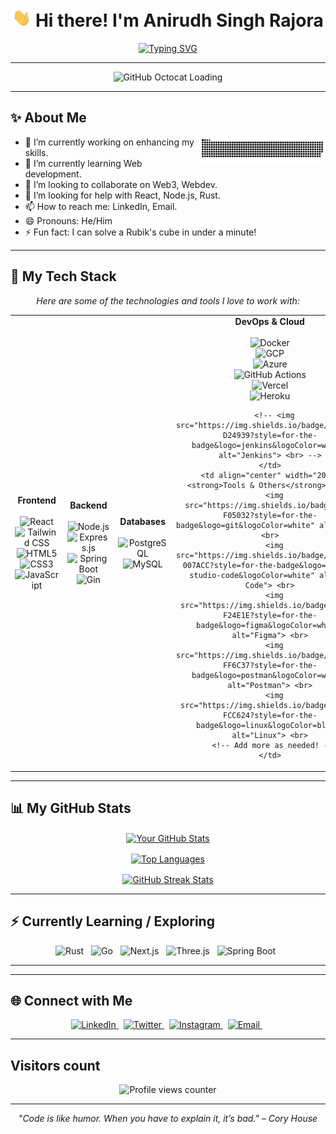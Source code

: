 <!-- 
Hey! Thanks for checking out my profile's source code. 
Feel free to use this template, but please customize it with your own information!
-->


<!-- Waving Hand Animation & Typing Animation Wrapped for Centering -->
<div align="center">

  <h1> <!-- Removed align="center" from here -->
    <img src="https://raw.githubusercontent.com/ABSphreak/ABSphreak/master/gifs/Hi.gif" width="30px" /> Hi there! I'm Anirudh Singh Rajora
  </h1>

  <p align="center"> <!-- Keep or remove align="center" here, div dominates -->
    <a href="https://git.io/typing-svg">
      <img src="https://readme-typing-svg.demolab.com?font=Fira+Code&pause=1000&color=00F000¢er=true&vCenter=true&random=false&width=435&lines=Passionate+Software+Developer;Full-Stack+Web+Wizard+🧙‍♂️;Lifelong+Learner+%F0%9F%A7%9D;Open+Source+Enthusiast+%E2%9D%A4%EF%B8%8F;Turning+Coffee+into+Code+%E2%98%95%EF%B8%8F" alt="Typing SVG" />
    </a>
    <!-- Customize the text in the 'lines=' parameter above! Separate lines with semicolons (+) -->
  </p>

</div>
<!-- End of Centering Wrapper -->

<!-- Social Icons (Optional - can be integrated into 'Connect with Me') -->
<!-- <p align="center"> 
  <a href="YOUR_LINKEDIN_URL"><img src="https://img.shields.io/badge/LinkedIn-0A66C2?style=for-the-badge&logo=linkedin&logoColor=white" alt="LinkedIn"/></a>
  <a href="YOUR_TWITTER_URL"><img src="https://img.shields.io/badge/Twitter-1DA1F2?style=for-the-badge&logo=twitter&logoColor=white" alt="Twitter"/></a> 
  <a href="YOUR_PORTFOLIO_URL"><img src="https://img.shields.io/badge/Portfolio-FF5722?style=for-the-badge&logo=firefoxbrowser&logoColor=white" alt="Portfolio"/></a> 
</p> -->

---

<p align="center">
  <img src="https://github.githubassets.com/images/mona-loading-default.gif" alt="GitHub Octocat Loading" width="150px"> 
  <!-- Credit: GitHub Assets - Smaller width suggested -->
</p>

---

## ✨ About Me

<picture>
  <source media="(prefers-color-scheme: dark)" srcset="https://raw.githubusercontent.com/platane/platane/output/github-contribution-grid-snake-dark.svg">
  <source media="(prefers-color-scheme: light)" srcset="https://raw.githubusercontent.com/platane/platane/output/github-contribution-grid-snake.svg">
  <img alt="github contribution grid snake animation" src="https://raw.githubusercontent.com/platane/platane/output/github-contribution-grid-snake.svg" align="right" width="40%">
</picture>
<!-- The Snake animation automatically updates! Ensure your username is correct -->
<!-- Replace 'YOUR_GITHUB_USERNAME' if your main branch is not `master` or `main` -->
<!-- https://github.com/platane/snk -->

<!-- Customize this section! -->
*   🔭 I’m currently working on enhancing my skills.
*   🌱 I’m currently learning Web development.
*   👯 I’m looking to collaborate on Web3, Webdev.
*   🤔 I’m looking for help with React, Node.js, Rust.
*   📫 How to reach me: LinkedIn, Email.
*   😄 Pronouns: He/Him
*   ⚡ Fun fact: I can solve a Rubik's cube in under a minute!
<!-- *   💬 Ask me about [Your Expertise - e.g., React, Node.js, Python, Cloud Architecture]. -->
---

## 🚀 My Tech Stack

<p align="center">
  <em>Here are some of the technologies and tools I love to work with:</em>
</p>

<table width="100%" align="center">
  <tr>
    <td align="center" width="20%">
      <strong>Frontend</strong><br><br>
      <img src="https://img.shields.io/badge/React-61DAFB?style=for-the-badge&logo=react&logoColor=black" alt="React"> <br>
      <!-- <img src="https://img.shields.io/badge/Vue.js-4FC08D?style=for-the-badge&logo=vue.js&logoColor=white" alt="Vue.js"> <br> -->
      <!-- <img src="https://img.shields.io/badge/Angular-DD0031?style=for-the-badge&logo=angular&logoColor=white" alt="Angular"> <br> -->
      <!-- <img src="https://img.shields.io/badge/Svelte-FF3E00?style=for-the-badge&logo=svelte&logoColor=white" alt="Svelte"> <br> -->
      <img src="https://img.shields.io/badge/Tailwind_CSS-06B6D4?style=for-the-badge&logo=tailwindcss&logoColor=white" alt="Tailwind CSS"> <br>
      <img src="https://img.shields.io/badge/HTML5-E34F26?style=for-the-badge&logo=html5&logoColor=white" alt="HTML5"> <br>
      <img src="https://img.shields.io/badge/CSS3-1572B6?style=for-the-badge&logo=css3&logoColor=white" alt="CSS3"> <br>
      <img src="https://img.shields.io/badge/JavaScript-F7DF1E?style=for-the-badge&logo=javascript&logoColor=black" alt="JavaScript"> <br>
      <!-- <img src="https://img.shields.io/badge/TypeScript-3178C6?style=for-the-badge&logo=typescript&logoColor=white" alt="TypeScript"> <br> -->
    </td>
    <td align="center" width="20%">
      <strong>Backend</strong><br><br>
      <img src="https://img.shields.io/badge/Node.js-339933?style=for-the-badge&logo=node.js&logoColor=white" alt="Node.js"> <br>
      <img src="https://img.shields.io/badge/Express-000000?style=for-the-badge&logo=express&logoColor=white" alt="Express.js"> <br>
      <img src="https://img.shields.io/badge/Spring_Boot-6DB33F?style=for-the-badge&logo=springboot&logoColor=white" alt="Spring Boot"> <br>
      <img src="https://img.shields.io/badge/Gin-00ADD8?style=for-the-badge&logo=go&logoColor=white" alt="Gin"> <br>
      <!-- <img src="https://img.shields.io/badge/Python-3776AB?style=for-the-badge&logo=python&logoColor=white" alt="Python"> <br> -->
      <!-- <img src="https://img.shields.io/badge/Django-092E20?style=for-the-badge&logo=django&logoColor=white" alt="Django"> <br> -->
      <!-- <img src="https://img.shields.io/badge/Flask-000000?style=for-the-badge&logo=flask&logoColor=white" alt="Flask"> <br> -->
      <!-- <img src="https://img.shields.io/badge/PHP-777BB4?style=for-the-badge&logo=php&logoColor=white" alt="PHP"> <br> -->
      <!-- <img src="https://img.shields.io/badge/Laravel-FF2D20?style=for-the-badge&logo=laravel&logoColor=white" alt="Laravel"> <br> -->
      <!-- <img src="https://img.shields.io/badge/Ruby-CC342D?style=for-the-badge&logo=ruby&logoColor=white" alt="Ruby"> <br> -->
      <!-- <img src="https://img.shields.io/badge/Rails-CC0000?style=for-the-badge&logo=ruby-on-rails&logoColor=white" alt="Rails"> <br> -->
    </td>
    <td align="center" width="20%">
      <strong>Databases</strong><br><br>
      <!-- <img src="https://img.shields.io/badge/MongoDB-47A248?style=for-the-badge&logo=mongodb&logoColor=white" alt="MongoDB"> <br> -->
      <img src="https://img.shields.io/badge/PostgreSQL-4169E1?style=for-the-badge&logo=postgresql&logoColor=white" alt="PostgreSQL"> <br>
      <img src="https://img.shields.io/badge/MySQL-4479A1?style=for-the-badge&logo=mysql&logoColor=white" alt="MySQL"> <br>
      <!-- <img src="https://img.shields.io/badge/SQLite-003B57?style=for-the-badge&logo=sqlite&logoColor=white" alt="SQLite"> <br> -->
      <!-- <img src="https://img.shields.io/badge/Redis-DC382D?style=for-the-badge&logo=redis&logoColor=white" alt="Redis"> <br> -->
    </td>
    <td align="center" width="20%">
      <strong>DevOps & Cloud</strong><br><br>
      <img src="https://img.shields.io/badge/Docker-2496ED?style=for-the-badge&logo=docker&logoColor=white" alt="Docker"> <br>
      <!-- <img src="https://img.shields.io/badge/Kubernetes-326CE5?style=for-the-badge&logo=kubernetes&logoColor=white" alt="Kubernetes"> <br> -->
      <!-- <img src="https://img.shields.io/badge/AWS-232F3E?style=for-the-badge&logo=amazon-aws&logoColor=white" alt="AWS"> <br> -->
      <img src="https://img.shields.io/badge/Google_Cloud-4285F4?style=for-the-badge&logo=google-cloud&logoColor=white" alt="GCP"> <br>
      <img src="https://img.shields.io/badge/Azure-0078D4?style=for-the-badge&logo=microsoft-azure&logoColor=white" alt="Azure"> <br>
      <!-- <img src="https://img.shields.io/badge/Terraform-7B42BC?style=for-the-badge&logo=terraform&logoColor=white" alt="Terraform"> <br> -->
      <img src="https://img.shields.io/badge/GitHub_Actions-2088FF?style=for-the-badge&logo=github-actions&logoColor=white" alt="GitHub Actions"> <br>
      <img src="https://img.shields.io/badge/Vercel-000000?style=for-the-badge&logo=vercel&logoColor=white" alt="Vercel"> <br>
      <img src="https://img.shields.io/badge/Heroku-430098?style=for-the-badge&logo=heroku&logoColor=white" alt="Heroku"> <br>
      
      <!-- <img src="https://img.shields.io/badge/Jenkins-D24939?style=for-the-badge&logo=jenkins&logoColor=white" alt="Jenkins"> <br> -->
    </td>
    <td align="center" width="20%">
      <strong>Tools & Others</strong><br><br>
      <img src="https://img.shields.io/badge/Git-F05032?style=for-the-badge&logo=git&logoColor=white" alt="Git"> <br>
      <img src="https://img.shields.io/badge/VS_Code-007ACC?style=for-the-badge&logo=visual-studio-code&logoColor=white" alt="VS Code"> <br>
      <img src="https://img.shields.io/badge/Figma-F24E1E?style=for-the-badge&logo=figma&logoColor=white" alt="Figma"> <br>
      <img src="https://img.shields.io/badge/Postman-FF6C37?style=for-the-badge&logo=postman&logoColor=white" alt="Postman"> <br>
      <img src="https://img.shields.io/badge/Linux-FCC624?style=for-the-badge&logo=linux&logoColor=black" alt="Linux"> <br>
      <!-- Add more as needed! -->
    </td>
  </tr>
</table>
<!-- Customize the badges above! Remove sections/badges you don't use. -->
<!-- Find more badges at: https://shields.io/ or https://github.com/Ileriayo/markdown-badges -->

---

## 📊 My GitHub Stats

<p align="center">
  <a href="https://github.com/anuraghazra/github-readme-stats">
    <img align="center" src="https://github-readme-stats.vercel.app/api?username=AnirudhSinghRajora&show_icons=true&hide=stars&theme=tokyonight&hide_border=true&include_all_commits=true&count_private=true" alt="Your GitHub Stats" />
    <!-- Common themes: default, dark, radical, merko, gruvbox, tokyonight, onedark, cobalt, synthwave, highcontrast, dracula -->
    <!-- Add `&hide=stars,issues` etc. to hide specific stats -->
  </a>
</p>

<p align="center">
  <a href="https://github.com/anuraghazra/github-readme-stats">
    <img align="center" src="https://github-readme-stats.vercel.app/api/top-langs/?username=AnirudhSinghRajora&layout=compact&theme=tokyonight&hide_border=true&langs_count=8" alt="Top Languages" />
    <!-- Adjust `langs_count` as needed -->
    <!-- Layout options: default, compact -->
  </a>
</p>

<p align="center">
  <a href="https://github.com/DenverCoder1/github-readme-streak-stats">
    <img align="center" src="https://github-readme-streak-stats.herokuapp.com/?user=AnirudhSinghRajora&theme=tokyonight&hide_border=true" alt="GitHub Streak Stats" />
    <!-- Themes match github-readme-stats -->
  </a>
</p>

<!-- Make sure to replace YOUR_GITHUB_USERNAME in the URLs above! -->

---

## ⚡ Currently Learning / Exploring

<p align="center">
  <img src="https://img.shields.io/badge/Rust-000000?style=for-the-badge&logo=rust&logoColor=white" alt="Rust">  
  <img src="https://img.shields.io/badge/Go-00ADD8?style=for-the-badge&logo=go&logoColor=white" alt="Go">  
  <img src="https://img.shields.io/badge/Next.js-000000?style=for-the-badge&logo=nextdotjs&logoColor=white" alt="Next.js">  
  <img src="https://img.shields.io/badge/Three.js-000000?style=for-the-badge&logo=threedotjs&logoColor=white" alt="Three.js">  
  <img src="https://img.shields.io/badge/Spring_Boot-6DB33F?style=for-the-badge&logo=springboot&logoColor=white" alt="Spring Boot">  
</p>

---

<!-- ## 📈 Pinned Projects / My Work -->

<!-- GitHub automatically pins repositories or gists you choose. -->
<!-- You can manually add links to specific projects here too: -->
<!-- 
### 📌 [Project Title 1](PROJECT_URL)
Brief description of the project. Technologies used. Maybe a GIF/Screenshot.

### 📌 [Project Title 2](PROJECT_URL)
Brief description of the project. Technologies used. Maybe a GIF/Screenshot. 
-->

<!-- <p align="center">
  <em>Check out some of the projects I've pinned below! 👇</em>
</p> -->

---

## 🌐 Connect with Me

<p align="center">
  <a href="https://www.linkedin.com/in/anirudh-singh-rajora-04a3b4327/" target="_blank">
    <img src="https://img.shields.io/badge/LinkedIn-0A66C2?style=for-the-badge&logo=linkedin&logoColor=white" alt="LinkedIn"/>
  </a>  
  <a href="https://x.com/AnirudhRajora" target="_blank">
    <img src="https://img.shields.io/badge/Twitter-1DA1F2?style=for-the-badge&logo=twitter&logoColor=white" alt="Twitter"/>
  </a>  
  <a href="https://www.instagram.com/anirudh.singh.rajora/" target="_blank">
    <img src="https://img.shields.io/badge/Instagram-E4405F?style=for-the-badge&logo=instagram&logoColor=white" alt="Instagram"/>
  </a>  
 <!-- <a href="YOUR_PORTFOLIO_URL" target="_blank">
    <img src="https://img.shields.io/badge/Portfolio-FF5722?style=for-the-badge&logo=firefoxbrowser&logoColor=white" alt="Portfolio"/>
  </a>  -->
   <a href="mailto:anirudh.s.me@gmail.com" target="_blank">
    <img src="https://img.shields.io/badge/Email-D14836?style=for-the-badge&logo=gmail&logoColor=white" alt="Email"/>
  </a>  
  <!-- Add other relevant social links (e.g., Dev.to, Medium, Stack Overflow) -->
</p>

---

##  Visitors count
<p align="center">
  <img src="https://komarev.com/ghpvc/?username=AnirudhSinghRajora&label=Profile%20views&color=0e75b6&style=flat" alt="Profile views counter"/>
  <!-- Replace YOUR_GITHUB_USERNAME -->
</p>

---

<!-- Footer or Quote -->
<p align="center">
  <em>"Code is like humor. When you have to explain it, it’s bad." – Cory House</em>
</p>

<!-- Optional: Add a GitHub Actions badge showing build status of a project -->
<!-- <p align="center">
  <a href="LINK_TO_YOUR_GITHUB_ACTIONS_WORKFLOW">
    <img src="https://github.com/YOUR_GITHUB_USERNAME/YOUR_REPO_NAME/actions/workflows/YOUR_WORKFLOW_FILE.yml/badge.svg" alt="Build Status">
  </a>
</p> -->
